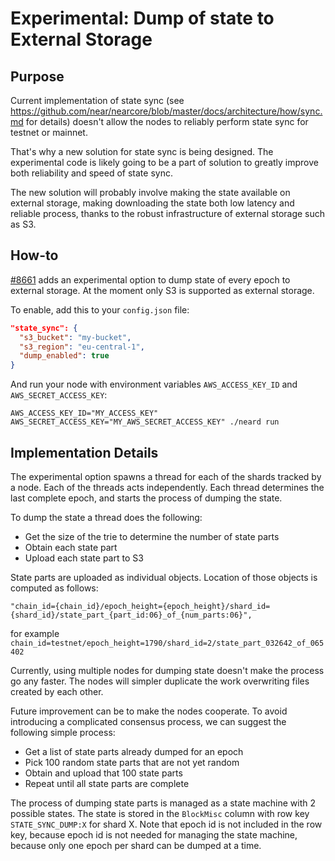 # Experimental: Dump of state to External Storage

## Purpose

Current implementation of state sync (see
https://github.com/near/nearcore/blob/master/docs/architecture/how/sync.md for
details) doesn't allow the nodes to reliably perform state sync for testnet or
mainnet.

That's why a new solution for state sync is being designed.
The experimental code is likely going to be a part of solution to greatly
improve both reliability and speed of state sync.

The new solution will probably involve making the state available on external
storage, making downloading the state both low latency and reliable process, 
thanks to the robust infrastructure of external storage such as S3.

## How-to

[#8661](https://github.com/near/nearcore/pull/8661) adds an experimental option
to dump state of every epoch to external storage. At the moment only S3 is
supported as external storage.

To enable, add this to your `config.json` file:

```json
"state_sync": {
  "s3_bucket": "my-bucket",
  "s3_region": "eu-central-1",
  "dump_enabled": true
}
```

And run your node with environment variables `AWS_ACCESS_KEY_ID` and
`AWS_SECRET_ACCESS_KEY`:
```shell
AWS_ACCESS_KEY_ID="MY_ACCESS_KEY" AWS_SECRET_ACCESS_KEY="MY_AWS_SECRET_ACCESS_KEY" ./neard run
```

## Implementation Details

The experimental option spawns a thread for each of the shards tracked by a node.
Each of the threads acts independently. Each thread determines the last
complete epoch, and starts the process of dumping the state.

To dump the state a thread does the following:
* Get the size of the trie to determine the number of state parts
* Obtain each state part
* Upload each state part to S3

State parts are uploaded as individual objects. Location of those objects is
computed as follows:
```
"chain_id={chain_id}/epoch_height={epoch_height}/shard_id={shard_id}/state_part_{part_id:06}_of_{num_parts:06}",
```
for example `chain_id=testnet/epoch_height=1790/shard_id=2/state_part_032642_of_065402`

Currently, using multiple nodes for dumping state doesn't make the process go
any faster. The nodes will simpler duplicate the work overwriting files created
by each other.

Future improvement can be to make the nodes cooperate. To avoid introducing a
complicated consensus process, we can suggest the following simple process:
* Get a list of state parts already dumped for an epoch
* Pick 100 random state parts that are not yet random
* Obtain and upload that 100 state parts
* Repeat until all state parts are complete

The process of dumping state parts is managed as a state machine with 2
possible states. The state is stored in the `BlockMisc` column with row key
`STATE_SYNC_DUMP:X` for shard X. Note that epoch id is not included in the row
key, because epoch id is not needed for managing the state machine, because only
one epoch per shard can be dumped at a time.
